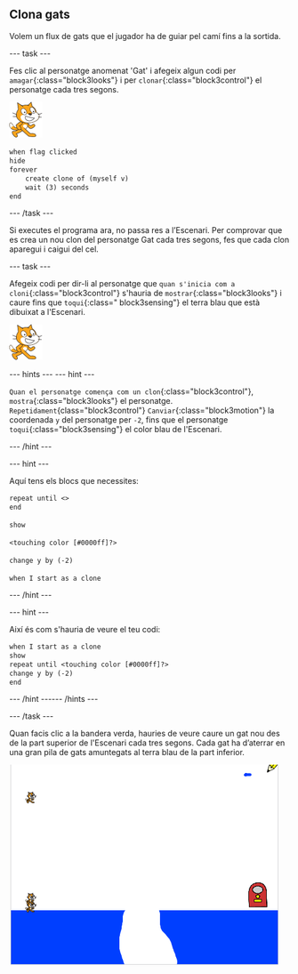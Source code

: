 ## Clona gats

Volem un flux de gats que el jugador ha de guiar pel camí fins a la sortida.

--- task ---

Fes clic al personatge anomenat 'Gat' i afegeix algun codi per `amagar`{:class="block3looks"} i per `clonar`{:class="block3control"} el personatge cada tres segons.

![Personatge del gat](images/cat-sprite.png)

```blocks3
when flag clicked
hide
forever
    create clone of (myself v)
    wait (3) seconds
end
```

--- /task ---

Si executes el programa ara, no passa res a l’Escenari. Per comprovar que es crea un nou clon del personatge Gat cada tres segons, fes que cada clon aparegui i caigui del cel.

--- task ---

Afegeix codi per dir-li al personatge que `quan s'inicia com a cloni`{:class="block3control"} s'hauria de `mostrar`{:class="block3looks"} i caure fins que `toqui`{:class=" block3sensing"} el terra blau que està dibuixat a l'Escenari.

![Personatge del gat](images/cat-sprite.png)

--- hints ---
 --- hint ---

`Quan el personatge comença com un clon`{:class="block3control"}, `mostra`{:class="block3looks"} el personatge. `Repetidament`{class="block3control"} `Canviar`{:class="block3motion"} la coordenada `y` del personatge per `-2`, fins que el personatge `toqui`{:class="block3sensing"} el color blau de l'Escenari.

--- /hint ---

--- hint ---

Aquí tens els blocs que necessites:

```blocks3
repeat until <>
end

show

<touching color [#0000ff]?>

change y by (-2)

when I start as a clone
```

--- /hint ---

--- hint ---

Així és com s'hauria de veure el teu codi:

```blocks3
when I start as a clone
show
repeat until <touching color [#0000ff]?>
change y by (-2)
end
```

--- /hint ------ /hints ---

--- /task ---

Quan facis clic a la bandera verda, hauries de veure caure un gat nou des de la part superior de l'Escenari cada tres segons. Cada gat ha d’aterrar en una gran pila de gats amuntegats al terra blau de la part inferior.

![Gats que cauen](images/falling-cats.png)